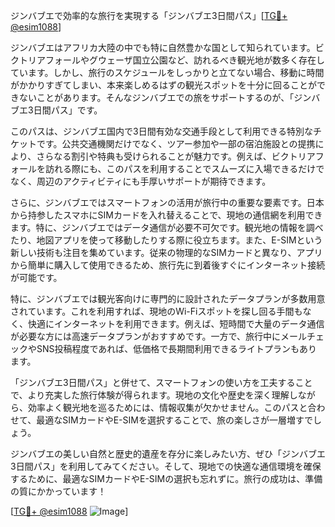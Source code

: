 ジンバブエで効率的な旅行を実現する「ジンバブエ3日間パス」[[TG💪+ @esim1088](https://t.me/s/esim1088)]

ジンバブエはアフリカ大陸の中でも特に自然豊かな国として知られています。ビクトリアフォールやグウェーザ国立公園など、訪れるべき観光地が数多く存在しています。しかし、旅行のスケジュールをしっかりと立てない場合、移動に時間がかかりすぎてしまい、本来楽しめるはずの観光スポットを十分に回ることができないことがあります。そんなジンバブエでの旅をサポートするのが、「ジンバブエ3日間パス」です。

このパスは、ジンバブエ国内で3日間有効な交通手段として利用できる特別なチケットです。公共交通機関だけでなく、ツアー参加や一部の宿泊施設との提携により、さらなる割引や特典も受けられることが魅力です。例えば、ビクトリアフォールを訪れる際にも、このパスを利用することでスムーズに入場できるだけでなく、周辺のアクティビティにも手厚いサポートが期待できます。

さらに、ジンバブエではスマートフォンの活用が旅行中の重要な要素です。日本から持参したスマホにSIMカードを入れ替えることで、現地の通信網を利用できます。特に、ジンバブエではデータ通信が必要不可欠です。観光地の情報を調べたり、地図アプリを使って移動したりする際に役立ちます。また、E-SIMという新しい技術も注目を集めています。従来の物理的なSIMカードと異なり、アプリから簡単に購入して使用できるため、旅行先に到着後すぐにインターネット接続が可能です。

特に、ジンバブエでは観光客向けに専門的に設計されたデータプランが多数用意されています。これを利用すれば、現地のWi-Fiスポットを探し回る手間もなく、快適にインターネットを利用できます。例えば、短時間で大量のデータ通信が必要な方には高速データプランがおすすめです。一方で、旅行中にメールチェックやSNS投稿程度であれば、低価格で長期間利用できるライトプランもあります。

「ジンバブエ3日間パス」と併せて、スマートフォンの使い方を工夫することで、より充実した旅行体験が得られます。現地の文化や歴史を深く理解しながら、効率よく観光地を巡るためには、情報収集が欠かせません。このパスと合わせて、最適なSIMカードやE-SIMを選択することで、旅の楽しさが一層増すでしょう。

ジンバブエの美しい自然と歴史的遺産を存分に楽しみたい方、ぜひ「ジンバブエ3日間パス」を利用してみてください。そして、現地での快適な通信環境を確保するために、最適なSIMカードやE-SIMの選択も忘れずに。旅行の成功は、準備の質にかかっています！

[[TG💪+ @esim1088](https://t.me/s/esim1088) ![Image](https://i.postimg.cc/Y0z9fWf4/image.png)]